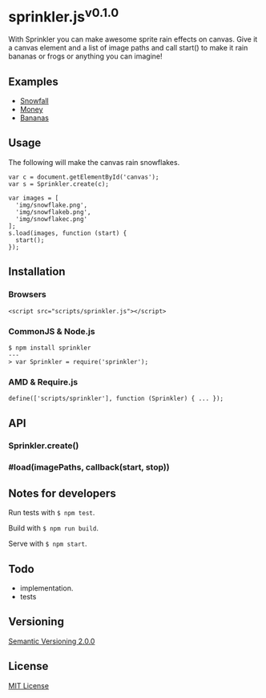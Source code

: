 # sprinkler.js<sup>v0.1.0</sup>

With Sprinkler you can make awesome sprite rain effects on canvas. Give it a canvas element and a list of image paths and call start() to make it rain bananas or frogs or anything you can imagine!



## Examples

- [Snowfall](http://rawgit.com/axelpale/sprinkler/master/examples/snowfall.html)
- [Money](http://rawgit.com/axelpale/sprinkler/master/examples/money.html)
- [Bananas](http://rawgit.com/axelpale/sprinkler/master/examples/bananas.html)



## Usage

The following will make the canvas rain snowflakes.

    var c = document.getElementById('canvas');
    var s = Sprinkler.create(c);

    var images = [
      'img/snowflake.png',
      'img/snowflakeb.png',
      'img/snowflakec.png'
    ];
    s.load(images, function (start) {
      start();
    });



## Installation

### Browsers

    <script src="scripts/sprinkler.js"></script>

### CommonJS & Node.js

    $ npm install sprinkler
    ---
    > var Sprinkler = require('sprinkler');

### AMD & Require.js

    define(['scripts/sprinkler'], function (Sprinkler) { ... });



## API

### Sprinkler.create()

### #load(imagePaths, callback(start, stop))



## Notes for developers

Run tests with `$ npm test`.

Build with `$ npm run build`.

Serve with `$ npm start`.



## Todo

- implementation.
- tests



## Versioning

[Semantic Versioning 2.0.0](http://semver.org/)



## License

[MIT License](../blob/master/LICENSE)
